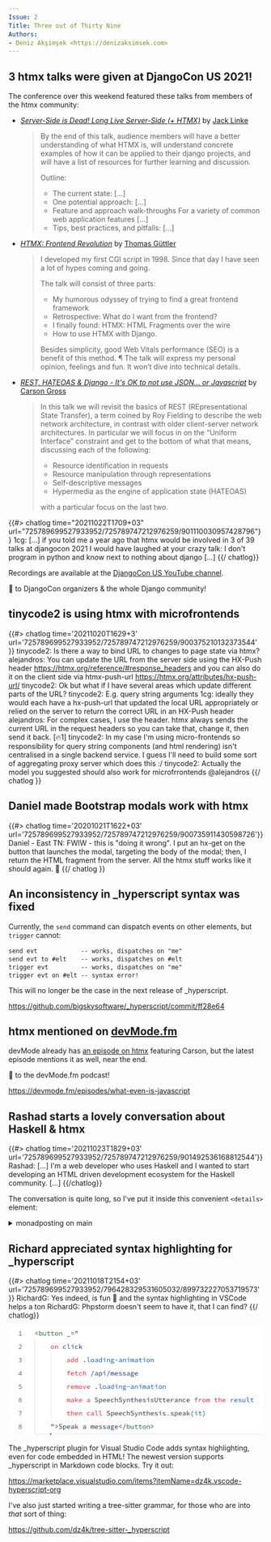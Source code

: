 ```yaml
---
Issue: 2
Title: Three out of Thirty Nine
Authors:
- Deniz Akşimşek <https://denizaksimsek.com>
---
```


## 3 htmx talks were given at DjangoCon US 2021!

The conference over this weekend featured these talks from members of the htmx
community:

-   [<cite>Server-Side is Dead! Long Live Server-Side (+ HTMX)</cite>][talk1] 
    by [Jack Linke]
    > By the end of this talk, audience members will have a better understanding
    > of what HTMX is, will understand concrete examples of how it can be 
    > applied to their django projects, and will have a list of resources for
    > further learning and discussion.
    >
    > Outline:
    > 
    >   - The current state: [...]
    >   - One potential approach: [...]
    >   - Feature and approach walk-throughs For a variety of common web application features [...]
    >   - Tips, best practices, and pitfalls: [...]

-   [<cite>HTMX: Frontend Revolution</cite>][talk2] by [Thomas Güttler]
    > I developed my first CGI script in 1998. Since that day I have seen a lot 
    > of hypes coming and going.
    > 
    > The talk will consist of three parts:
    >   - My humorous odyssey of trying to find a great frontend framework
    >   - Retrospective: What do I want from the frontend?
    >   - I finally found: HTMX: HTML Fragments over the wire
    >   -  How to use HTMX with Django.
    >
    > Besides simplicity, good Web Vitals performance (SEO) is a benefit of 
    > this method. &para; The talk will express my personal opinion, feelings 
    > and fun. It won’t dive into technical details.

-   [<cite>REST, HATEOAS & Django - It's OK to not use JSON... or Javascript</cite>][talk3]
    by [Carson Gross]
    > In this talk we will revisit the basics of REST (REpresentational State 
    > Transfer), a term coined by Roy Fielding to describe the web network 
    > architecture, in contrast with older client-server network architectures. 
    > In particular we will focus in on the “Uniform Interface” constraint and
    > get to the bottom of what that means, discussing each of the following:
    >
    >   - Resource identification in requests
    >   - Resource manipulation through representations
    >   - Self-descriptive messages
    >   - Hypermedia as the engine of application state (HATEOAS)
    >
    > with a particular focus on the last two.

{{#> chatlog time="20211022T1709+03" url="725789699527933952/725789747212976259/901110030957428796"}}
1cg: [...] if you told me a year ago that htmx would be involved in 3 of 39 
  talks at djangocon 2021 I would have laughed at your crazy talk: I don't 
  program in python and know next to nothing about django [...]
{{/ chatlog}}

Recordings are available at the [DjangoCon US YouTube channel][].

💙 to DjangoCon organizers & the whole Django community!

[talk1]: https://www.youtube.com/watch?v=t98bKdeUHsU
[talk2]: #
[talk3]: #
[Jack Linke]: https://jacklinke.com
[Thomas Güttler]: https://twitter.com/guettli
[Carson Gross]: https://twitter.com/htmx_org
[DjangoCon US YouTube channel]: https://www.youtube.com/djangoconus


## tinycode2 is using htmx with microfrontends

{{#> chatlog time='20211020T1629+3' url='725789699527933952/725789747212976259/900375210132373544' }}
tinycode2: Is there a way to bind URL to changes to page state via htmx?
alejandros: You can update the URL from the server side using the HX-Push
  header <https://htmx.org/reference/#response_headers> and you can also do it 
  on the client side via htmx-push-url <https://htmx.org/attributes/hx-push-url/>
tinycode2: Ok but what if I have several areas which update different parts of 
  the URL?
tinycode2: E.g. query string arguments
1cg: ideally they would each have a hx-push-url that updated the local URL 
  appropriately or relied on the server to return the correct URL in an HX-Push
  header
alejandros: For complex cases, I use the header. htmx always sends the current 
  URL in the request headers so you can take that, change it, then send it 
  back. [🔥1]
tinycode2: In my case I'm using micro-frontends so responsibility for query 
  string components (and html rendering) isn't centralised in a single backend
  service. I guess I'll need to build some sort of aggregating proxy server 
  which does this :/
tinycode2:  Actually the model you suggested should also work for 
  microfrrontends @alejandros
{{/ chatlog }}


## Daniel made Bootstrap modals work with htmx

{{#> chatlog time='20201021T1622+03' url='725789699527933952/725789747212976259/900735911430598726'}}
Daniel - East TN: FWIW - this is "doing it wrong". I put an hx-get on the 
  button that launches the modal, targeting the body of the modal; then, I 
  return the HTML fragment from the server. All the htmx stuff works like it 
  should again. 🙂
{{/  chatlog }}


## An inconsistency in _hyperscript syntax was fixed

Currently, the `send` command can dispatch events on other elements, but 
`trigger` cannot:

  ~~~ hyperscript
  send evt            -- works, dispatches on "me"
  send evt to #elt    -- works, dispatches on #elt
  trigger evt         -- works, dispatches on "me"
  trigger evt on #elt -- syntax error!
  ~~~

This will no longer be the case in the next release of _hyperscript.

<https://github.com/bigskysoftware/_hyperscript/commit/ff28e64>



## htmx mentioned on [devMode.fm]

devMode already has [an episode on htmx] featuring Carson, but the latest 
episode mentions it as well, near the end.

💙 to the devMode.fm podcast!

<https://devmode.fm/episodes/what-even-is-javascript>

[devMode.fm]: https://devmode.fm/
[an episode on htmx]: https://devmode.fm/episodes/dynamic-html-with-htmx


## Rashad starts a lovely conversation about Haskell & htmx

{{#> chatlog time='20211023T1829+03' url='725789699527933952/725789747212976259/901492536168812544'}}
Rashad: [...] I'm a web developer who uses Haskell and I wanted to start developing an HTML driven development ecosystem for the Haskell community. [...]
{{/chatlog}}

The conversation is quite long, so I've put it inside this convenient `<details>`
element:

<details><summary>monadposting on main</summary>

{{#> chatlog time='20211023T1829+03' url='725789699527933952/725789747212976259/901492536168812544'}}
Rashad: Okay very understandable. Low coupling is always nice. I ask the 
  question because I'm a web developer who uses Haskell and I wanted to start
  developing an HTML driven development ecosystem for the Haskell community. I 
  believe no programming community dislikes JavaScript more than the Haskell 
  community, so Haskellers would love to use HTMX since it would allow them to 
  stay in "Haskell world" as much as possible. We don't have anything like 
  Livewire, LiveView, etc. so I was wondering if would even worth it to 
  implement if HTMX exists. I myself have been using it in some small Haskell 
  projects, one of them being a project actually used by a trucking company, and 
  it has been an amazing experience. I'm using a library, which I plan on 
  releasing soon along with a blog post for using HTMX+Haskell, that allows you 
  to use HTMX attributes in a Haskell DSL called lucid. 
  https://chrisdone.com/posts/lucid2/ has examples of what lucid looks like if 
  you're interested. Interestingly, HTML is a monad!!
Rashad: On top of that library, I'm also working on one that defines each HTMX 
  attribute as a plain ol' algebraic data type and essentially allows me to 
  check at compile time that the HTMX attribute values I'm using are 
  syntactically correct. This is cool to me since we value type safety. Anyways, 
  I think HTMX+Haskell is an awesome combo and I plan on writing a lot soon 
  about the combination and would love to share here and with the rest of the 
  Haskell community because a lot of my brothers and sisters in Haskell land 
  still aren't really familiar with it.
devsimplicity: [Re. Rashad: On top of that library...] That's pretty cool. It 
  would probably be more attractive to haskellers if htmx is written in 
  something like PureScript, but it's worth giving it a try. Good luck with 
  your project.
1cg: [Re. Rashad: Okay very understandable...] absolutely awesome
1cg: I often think of hypermedia as a functional transform of the DOM
1cg: if htmx makes programming for the web in Haskell more enjoyable, that'd be 
  alright 🙂
1cg: Haskell and lisp: two programming languages I will never use but would love to help out
Rashad: [Re. devsimplicity: That's pretty cool...] PureScript is a frontend 
  language that compiles to JavaScript, so HTMX in PureScript would kind of 
  defeat the purpose. You can use PureScript on the backend though. PureScript
  -> Node.js, but for the backend, Haskell is better unless you use PureScript 
  for your frontend and want full-stack PureScript. 
devsimplicity: No, you misunderstood me. I was referring to the fact that 
  haskellers don't like JS code (i.e. debugging or contributing to the 
  underlying lib). PureScript kind of helps with that. 
Rashad: Oh yes my bad. I see exactly what you mean. Yeah if HTMX itself was 
  written in PureScript, yeah that would be more attractive to Haskell 
  developers. You are very correct.
Deniz Akşimşek: we can only write htmx in one language, and javascript is the 
  most commonly known one
Deniz Akşimşek: if it was rewritten in another language it would probably be 
  typescript 
Rashad: Yeah, no need to write it in PureScript haha At the end of the day it 
  doesn't really matter from the user's perspective. PureScript tends to 
  generate pretty inefficient JavaScript code, so performance and the size of 
  HTMX would take a hit. 
{{/chatlog}}

</details>


## Richard appreciated syntax highlighting for _hyperscript

{{#> chatlog time='20211018T2154+03' url='725789699527933952/796428329531605032/899732227053719573' }}
RichardG: Yes indeed, is fun 🙂 and the syntax highlighting in VSCode helps a 
  ton
RichardG: Phpstorm doesn't seem to have it, that I can find?
{{/ chatlog}}

![Some _hyperscript code inside of HTML, nicely highlighted](/assets/2021-10-24/vscode-hyperscript.png)

The _hyperscript plugin for Visual Studio Code adds syntax highlighting, even
for code embedded in HTML! The newest version supports _hyperscript in Markdown
code blocks. Try it out:

<https://marketplace.visualstudio.com/items?itemName=dz4k.vscode-hyperscript-org>

I've also just started writing a tree-sitter grammar, for those who are into
_that_ sort of thing:

<https://github.com/dz4k/tree-sitter-_hyperscript>  
